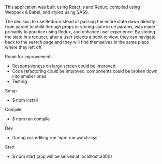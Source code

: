 This application was built using React.js and Redux, compiled using Webpack & Babel, and styled using SASS.

The decision to use Redux instead of passing the entire state down directly from parent to child through props or storing state in url params, was made primarily to practice using Redux, and enhance user experience. By storing the state in a reducer, after a user selects a book to view, they can navigate back to the search page and they will find themselves in the same place where they left off.

Room for improvement:
- Responsiveness on large screen could be improved.
- Code refactoring could be improved, components could be broken down into smaller ones
- Testing

Setup
* $ npm install

Compile
* $ npm run compile

Dev
* During css editing run 'npm run watch-css'

Start
* $ npm start
(app will be served at localhost:3000)
